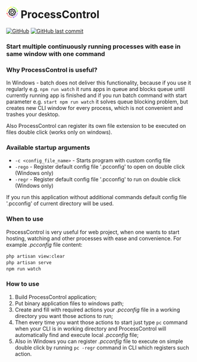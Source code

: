 # <img src=".files/logo.png" width="32px" /> ProcessControl 
[![GitHub](https://img.shields.io/github/license/Paklausk/ProcessControl?style=for-the-badge)](https://github.com/Paklausk/ProcessControl/blob/master/LICENSE)
[![GitHub last commit](https://img.shields.io/github/last-commit/Paklausk/ProcessControl.svg?style=for-the-badge)]()

### Start multiple continuously running processes with ease in same window with one command


### Why ProcessControl is useful?

In Windows - batch does not deliver this functionality, because if you use it regularly e.g. `npm run watch` it runs apps in queue and blocks queue until currently running app is finished and if you run batch command with start parameter e.g. `start npm run watch` it solves queue blocking problem, but creates new CLI window for every process, which is not convenient and trashes your desktop.

Also ProcessControl can register its own file extension to be executed on files double click (works only on windows).

### Available startup arguments

* `-c <config_file_name>` - Starts program with custom config file
* `-rego` - Register default config file '.pcconfig' to open on double click (Windows only)
* `-regr` - Register default config file '.pcconfig' to run on double click (Windows only)

If you run this application without additional commands default config file '.pcconfig' of current directory will be used.

### When to use

ProcessControl is very useful for web project, when one wants to start hosting, watching and other processes with ease and convenience. For example _.pcconfig_ file content:
```bash
php artisan view:clear
php artisan serve
npm run watch
```

### How to use

1. Build ProcessControl application;
2. Put binary application files to windows path;
3. Create and fill with required actions your _.pcconfig_ file in a working directory you want those actions to run;
4. Then every time you want those actions to start just type `pc` command when your CLI is in working directory and ProcessControl will automatically find and execute local _.pcconfig_ file;
5. Also in Windows you can register _.pcconfig_ file to execute on simple double click by running `pc -regr` command in CLI which registers such action.
